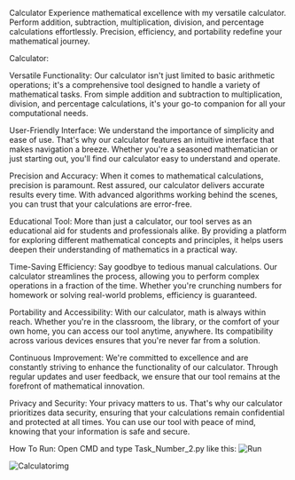 Calculator
Experience mathematical excellence with my versatile calculator. Perform addition, subtraction, multiplication, division, and percentage calculations effortlessly. Precision, efficiency, and portability redefine your mathematical journey.

Calculator:

Versatile Functionality: Our calculator isn't just limited to basic arithmetic operations; it's a comprehensive tool designed to handle a variety of mathematical tasks. From simple addition and subtraction to multiplication, division, and percentage calculations, it's your go-to companion for all your computational needs.

User-Friendly Interface: We understand the importance of simplicity and ease of use. That's why our calculator features an intuitive interface that makes navigation a breeze. Whether you're a seasoned mathematician or just starting out, you'll find our calculator easy to understand and operate.

Precision and Accuracy: When it comes to mathematical calculations, precision is paramount. Rest assured, our calculator delivers accurate results every time. With advanced algorithms working behind the scenes, you can trust that your calculations are error-free.

Educational Tool: More than just a calculator, our tool serves as an educational aid for students and professionals alike. By providing a platform for exploring different mathematical concepts and principles, it helps users deepen their understanding of mathematics in a practical way.

Time-Saving Efficiency: Say goodbye to tedious manual calculations. Our calculator streamlines the process, allowing you to perform complex operations in a fraction of the time. Whether you're crunching numbers for homework or solving real-world problems, efficiency is guaranteed.

Portability and Accessibility: With our calculator, math is always within reach. Whether you're in the classroom, the library, or the comfort of your own home, you can access our tool anytime, anywhere. Its compatibility across various devices ensures that you're never far from a solution.

Continuous Improvement: We're committed to excellence and are constantly striving to enhance the functionality of our calculator. Through regular updates and user feedback, we ensure that our tool remains at the forefront of mathematical innovation.

Privacy and Security: Your privacy matters to us. That's why our calculator prioritizes data security, ensuring that your calculations remain confidential and protected at all times. You can use our tool with peace of mind, knowing that your information is safe and secure. 

How To Run:
Open CMD and type Task_Number_2.py like this:
![Run](https://github.com/KhawajaAbdulMoiz/BanoQabil_2.0-Python-Course/assets/156238498/b9a88362-bba2-4e07-8d39-b205208e32e3)


![Calculatorimg](https://github.com/KhawajaAbdulMoiz/BanoQabil_2.0-Python-Course/assets/156238498/b1f58859-2bfc-4a98-8945-c222b621601b)
